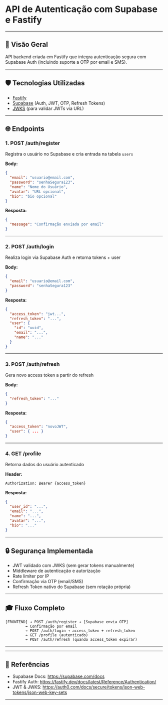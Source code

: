 # API de Autenticação com Supabase e Fastify

---

## 📄 Visão Geral

API backend criada em Fastify que integra autenticação segura com Supabase Auth (incluindo suporte a OTP por email e SMS).

---

## 🛡️ Tecnologias Utilizadas
- [Fastify](https://fastify.dev/)
- [Supabase](https://supabase.com/) (Auth, JWT, OTP, Refresh Tokens)
- [JWKS](https://datatracker.ietf.org/doc/html/rfc7517) (para validar JWTs via URL)

---

## 🌐 Endpoints

### 1. **POST /auth/register**
Registra o usuário no Supabase e cria entrada na tabela `users`

**Body:**
```json
{
  "email": "usuario@email.com",
  "password": "senhaSegura123",
  "name": "Nome do Usuário",
  "avatar": "URL opcional",
  "bio": "bio opcional"
}
```

**Resposta:**
```json
{
  "message": "Confirmação enviada por email"
}
```

---

### 2. **POST /auth/login**
Realiza login via Supabase Auth e retorna tokens + user

**Body:**
```json
{
  "email": "usuario@email.com",
  "password": "senhaSegura123"
}
```

**Resposta:**
```json
{
  "access_token": "jwt...",
  "refresh_token": "...",
  "user": {
    "id": "uuid",
    "email": "...",
    "name": "..."
  }
}
```

---

### 3. **POST /auth/refresh**
Gera novo access token a partir do refresh

**Body:**
```json
{
  "refresh_token": "..."
}
```

**Resposta:**
```json
{
  "access_token": "novoJWT",
  "user": { ... }
}
```

---

### 4. **GET /profile**
Retorna dados do usuário autenticado

**Header:**
```http
Authorization: Bearer {access_token}
```

**Resposta:**
```json
{
  "user_id": "...",
  "email": "...",
  "name": "...",
  "avatar": "...",
  "bio": "..."
}
```

---

## 🔒 Segurança Implementada
- JWT validado com JWKS (sem gerar tokens manualmente)
- Middleware de autenticação e autorização
- Rate limiter por IP
- Confirmação via OTP (email/SMS)
- Refresh Token nativo do Supabase (sem rotação própria)

---

## 🎓 Fluxo Completo
```text
[FRONTEND] ➔ POST /auth/register ➔ [Supabase envia OTP]
         ➔ Confirmação por email
         ➔ POST /auth/login ➔ access_token + refresh_token
         ➔ GET /profile (autenticado)
         ➔ POST /auth/refresh (quando access_token expirar)
```

---
---

## 📖 Referências
- Supabase Docs: https://supabase.com/docs
- Fastify Auth: https://fastify.dev/docs/latest/Reference/Authentication/
- JWT & JWKS: https://auth0.com/docs/secure/tokens/json-web-tokens/json-web-key-sets

---
